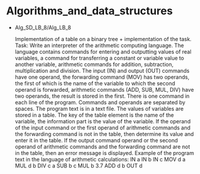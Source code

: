 # Algorithms_and_data_structures

- Alg_SD_LB_8/Alg_LB_8

  Implementation of a table on a binary tree + implementation of the task.
    Task:
Write an interpreter of the arithmetic computing language. The language contains commands for entering and outputting values of real variables, a command for transferring a constant or variable value to another variable, arithmetic commands for addition, subtraction, multiplication and division. The input (IN) and output (OUT) commands have one operand, the forwarding command (MOV) has two operands, the first of which is the name of the variable to which the second operand is forwarded, arithmetic commands (ADD, SUB, MUL, DIV) have two operands, the result is stored in the first. There is one command in each line of the program. Commands and operands are separated by spaces. The program text is in a text file. The values of variables are stored in a table. The key of the table element is the name of the variable, the information part is the value of the variable. If the operand of the input command or the first operand of arithmetic commands and the forwarding command is not in the table, then determine its value and enter it in the table. If the output command operand or the second operand of arithmetic commands and the forwarding command are not in the table, then an error message is displayed.
Example of the program text in the language of arithmetic calculations:
IN a
IN b
IN c
MOV d a
MUL d b
DIV c a
SUB b c
MUL b 3.7
ADD d b
OUT d
